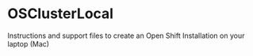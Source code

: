 # OSClusterLocal
Instructions and support files to create an Open Shift Installation on your laptop (Mac)
